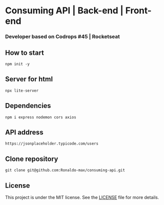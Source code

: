# Consuming API | Back-end | Front-end

### Developer based on Codrops #45 | Rocketseat

## How to start

    npm init -y

## Server for html

    npx lite-server

## Dependencies

    npm i express nodemon cors axios

## API address

    https://jsonplaceholder.typicode.com/users

## Clone repository

    git clone git@github.com:Ronaldo-max/consuming-api.git

## License

This project is under the MIT license. See the [LICENSE](LICENSE) file for more details.
